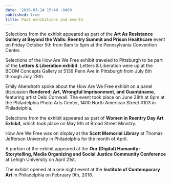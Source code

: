 ```yaml
---
date: '2019-03-14 15:40 -0400'
published: true
title: Past exhibitions and events
---
```

Selections from the exhibit appeared as part of the **Art As Resistance Gallery at Beyond the Walls: Reentry Summit and Prison Healthcare** event on Friday October 5th from 8am to 5pm at the Pennsylvania Convention Center. 

Selections of the How Are We Free exhibit traveled to Pittsburgh to be part of the **Letters & Liberation exhibit**. Letters & Liberation were up at the BOOM Concepts Gallery at 5139 Penn Ave in Pittsburgh from July 6th through July 29th.

Emily Abendroth spoke about the How Are We Free exhibit on a panel discussion **Rendered: Art, Wrongful Imprisonment, and Guantánamo**, featuring artist Debi Cornwall. The event took place on June 28th at 6pm at the Philadelphia Photo Arts Center, 1400 North American Street #103 in Philadelphia.

Selections from the exhibit appeared as part of **Women in Reentry Day Art Exhibit**, which took place on May 9th at Broad Street Ministry.

How Are We Free was on display at the **Scott Memorial Library** at Thomas Jefferson University in Philadelphia for the month of April.

A portion of the exhibit appeared at the **Our (Digital) Humanity: Storytelling, Media Organizing and Social Justice Community Conference** at Lehigh University on April 21st.

The exhibit opened at a one night event at the **Institute of Contemporary Art** in Philadelphia on February 9th, 2018.
